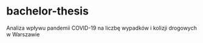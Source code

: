 # bachelor-thesis
Analiza wpływu pandemii COVID-19 na liczbę wypadków i kolizji drogowych w Warszawie
